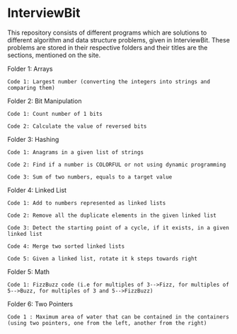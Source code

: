 # InterviewBit

This repository consists of different programs which are solutions to different algorithm and data structure problems, given in InterviewBit. These problems are stored in their respective folders and their titles are the sections, mentioned on the site.

Folder 1: Arrays

    Code 1: Largest number (converting the integers into strings and comparing them)
    
Folder 2: Bit Manipulation

    Code 1: Count number of 1 bits
    
    Code 2: Calculate the value of reversed bits

Folder 3: Hashing

    Code 1: Anagrams in a given list of strings
    
    Code 2: Find if a number is COLORFUL or not using dynamic programming
    
    Code 3: Sum of two numbers, equals to a target value

Folder 4: Linked List

    Code 1: Add to numbers represented as linked lists

    Code 2: Remove all the duplicate elements in the given linked list

    Code 3: Detect the starting point of a cycle, if it exists, in a given linked list

    Code 4: Merge two sorted linked lists

    Code 5: Given a linked list, rotate it k steps towards right
    
Folder 5: Math

    Code 1: FizzBuzz code (i.e for multiples of 3-->Fizz, for multiples of 5-->Buzz, for multiples of 3 and 5-->FizzBuzz)

Folder 6: Two Pointers

    Code 1 : Maximum area of water that can be contained in the containers (using two pointers, one from the left, another from the right)
